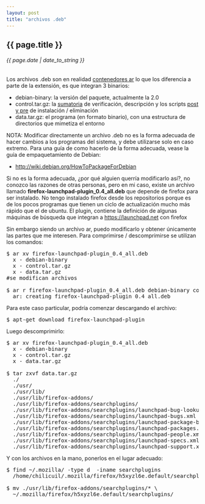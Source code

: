 ```yaml
---
layout: post
title: "archivos .deb"
---
```


## {{ page.title }}
###### {{ page.date | date_to_string }}

Los archivos .deb son en realidad [contenedores ar](http://en.wikipedia.org/wiki/Ar_%28Unix%29) lo que los diferencia a parte de la extensión, es que integran 3 binarios:

- debian-binary: la versión del paquete, actualmente la 2.0
- control.tar.gz: la [sumatoria](http://en.wikipedia.org/wiki/Cryptographic_hash_function) de verificación, descripción y los scripts [post y pre](http://www.debian.org/doc/FAQ/ch-pkg_basics.html) de instalación / eliminación
- data.tar.gz: el programa (en formato binario), con una estructura de directorios que mimetiza el entorno

NOTA: Modificar directamente un archivo .deb no es la forma adecuada de hacer cambios a los programas del sistema, y debe utilizarse solo en caso extremo. Para una guía de como hacerlo de la forma adecuada, vease la guía de empaquetamiento de Debian:

- <http://wiki.debian.org/HowToPackageForDebian>

Si no es la forma adecuada, ¿por qué alguien querría modificarlo así?, no conozco las razones de otras personas, pero en mi caso, existe un archivo llamado **firefox-launchpad-plugin_0.4_all.deb** que depende de firefox para ser instalado. No tengo instalado firefox desde los repositorios porque es de los pocos programas que tienen un ciclo de actualización mucho más rápido que el de ubuntu. El plugin, contiene la definición de algunas máquinas de búsqueda que integran a <https://launchpad.net> con firefox

Sin embargo siendo un archivo ar, puedo modificarlo y obtener únicamente las partes que me interesen. Para comprimirse / descomprimirse se utilizan los comandos:

<pre class="sh_sh">
$ ar xv firefox-launchpad-plugin_0.4_all.deb
  x - debian-binary
  x - control.tar.gz
  x - data.tar.gz
#se modifican archivos

$ ar r firefox-launchpad-plugin_0.4_all.deb debian-binary control.tar.gz data.tar.gz
  ar: creating firefox-launchpad-plugin_0.4_all.deb
</pre>

Para este caso particular, podría comenzar descargando el archivo:

<pre class="sh_sh">
$ apt-get download firefox-launchpad-plugin
</pre>

Luego descomprimirlo:

<pre class="sh_sh">
$ ar xv firefox-launchpad-plugin_0.4_all.deb
  x - debian-binary
  x - control.tar.gz
  x - data.tar.gz

$ tar zxvf data.tar.gz
  ./
  ./usr/
  ./usr/lib/
  ./usr/lib/firefox-addons/
  ./usr/lib/firefox-addons/searchplugins/
  ./usr/lib/firefox-addons/searchplugins/launchpad-bug-lookup.xml
  ./usr/lib/firefox-addons/searchplugins/launchpad-bugs.xml
  ./usr/lib/firefox-addons/searchplugins/launchpad-package-bugs.xml
  ./usr/lib/firefox-addons/searchplugins/launchpad-packages.xml
  ./usr/lib/firefox-addons/searchplugins/launchpad-people.xml
  ./usr/lib/firefox-addons/searchplugins/launchpad-specs.xml
  ./usr/lib/firefox-addons/searchplugins/launchpad-support.xml
</pre>

Y con los archivos en la mano, ponerlos en el lugar adecuado:

<pre class="sh_sh">
$ find ~/.mozilla/ -type d  -iname searchplugins
  /home/chilicuil/.mozilla/firefox/h5xyzl6e.default/searchplugins

$ mv ./usr/lib/firefox-addons/searchplugins/* \
  ~/.mozilla/firefox/h5xyzl6e.default/searchplugins/
</pr

El resultado final es:

[![](/assets/img/34.png)](/assets/img/34.png)

- <https://synthesize.us/HOWTO_make_a_deb_archive_without_dpkg>
